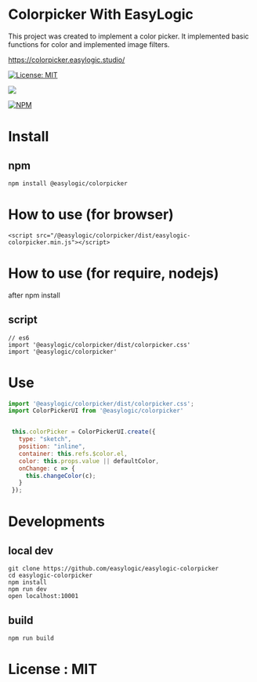 # Colorpicker With EasyLogic


This project was created to implement a color picker. It implemented basic functions for color and implemented image filters.

https://colorpicker.easylogic.studio/


[![License: MIT](https://img.shields.io/badge/License-MIT-yellow.svg)](https://opensource.org/licenses/MIT)

[![](https://data.jsdelivr.com/v1/package/npm/easylogic-colorpicker/badge)](https://www.jsdelivr.com/package/npm/easylogic-colorpicker)

[![NPM](https://nodei.co/npm/easylogic-colorpicker.png)](https://npmjs.org/package/easylogic-colorpicker)



# Install 

## npm 

```npm
npm install @easylogic/colorpicker
```

   
# How to use (for  browser) 

```
<script src="/@easylogic/colorpicker/dist/easylogic-colorpicker.min.js"></script>
```

# How to use (for require, nodejs) 

after npm install 

## script 
 
```
// es6
import '@easylogic/colorpicker/dist/colorpicker.css'
import '@easylogic/colorpicker' 
```


# Use 

```js
import '@easylogic/colorpicker/dist/colorpicker.css';
import ColorPickerUI from '@easylogic/colorpicker'


 this.colorPicker = ColorPickerUI.create({
   type: "sketch",
   position: "inline",
   container: this.refs.$color.el,
   color: this.props.value || defaultColor,
   onChange: c => {
     this.changeColor(c);
   }
 });

```


# Developments 

## local dev 

```
git clone https://github.com/easylogic/easylogic-colorpicker
cd easylogic-colorpicker
npm install 
npm run dev 
open localhost:10001 
```

## build 

```
npm run build 
```

# License : MIT 

